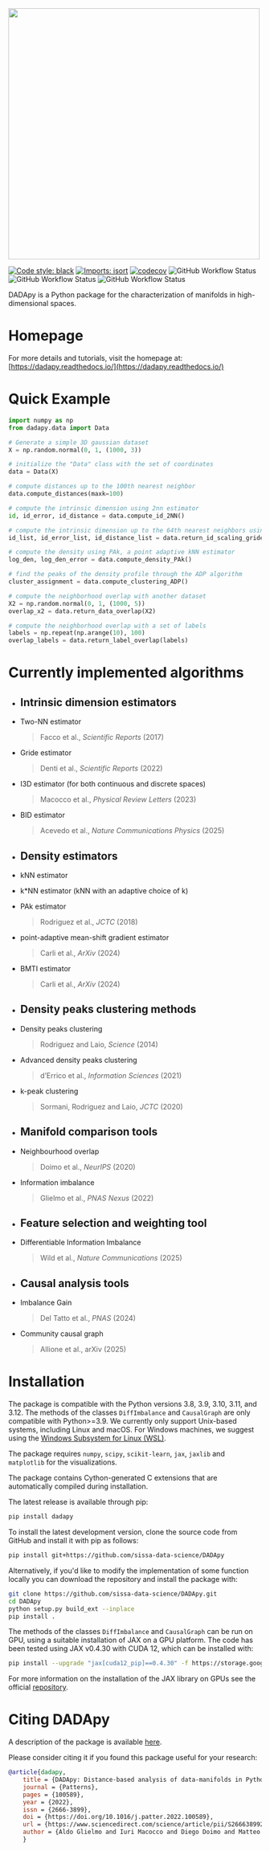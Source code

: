 <img src="https://raw.githubusercontent.com/sissa-data-science/DADApy/master/logo/logo_1_horizontal_transparent_v2.png" width="500">

[![Code style: black](https://img.shields.io/badge/code%20style-black-000000.svg)](https://github.com/psf/black)
[![Imports: isort](https://img.shields.io/badge/%20imports-isort-%231674b1?style=flat&labelColor=ef8336)](https://pycqa.github.io/isort/)
[![codecov](https://codecov.io/gh/sissa-data-science/DADApy/branch/main/graph/badge.svg?token=X4M0KWAPO5)](https://codecov.io/gh/sissa-data-science/DADApy)
![GitHub Workflow Status](https://img.shields.io/github/actions/workflow/status/sissa-data-science/dadapy/test.yml?label=test)
![GitHub Workflow Status](https://img.shields.io/github/actions/workflow/status/sissa-data-science/dadapy/lint.yml?label=lint)
![GitHub Workflow Status](https://img.shields.io/github/actions/workflow/status/sissa-data-science/dadapy/lint.yml?label=docs)

DADApy is a Python package for the characterization of manifolds in high-dimensional spaces.


# Homepage
For more details and tutorials, visit the homepage at:
[https://dadapy.readthedocs.io/](https://dadapy.readthedocs.io/)

# Quick Example

```python
import numpy as np
from dadapy.data import Data

# Generate a simple 3D gaussian dataset
X = np.random.normal(0, 1, (1000, 3))

# initialize the "Data" class with the set of coordinates
data = Data(X)

# compute distances up to the 100th nearest neighbor
data.compute_distances(maxk=100)

# compute the intrinsic dimension using 2nn estimator
id, id_error, id_distance = data.compute_id_2NN()

# compute the intrinsic dimension up to the 64th nearest neighbors using Gride
id_list, id_error_list, id_distance_list = data.return_id_scaling_gride(range_max=64)

# compute the density using PAk, a point adaptive kNN estimator
log_den, log_den_error = data.compute_density_PAk()

# find the peaks of the density profile through the ADP algorithm
cluster_assignment = data.compute_clustering_ADP()

# compute the neighborhood overlap with another dataset
X2 = np.random.normal(0, 1, (1000, 5))
overlap_x2 = data.return_data_overlap(X2)

# compute the neighborhood overlap with a set of labels
labels = np.repeat(np.arange(10), 100)
overlap_labels = data.return_label_overlap(labels)

```

# Currently implemented algorithms

- Intrinsic dimension estimators
     - 
- Two-NN estimator 
  > Facco et al., *Scientific Reports* (2017)
- Gride estimator
  > Denti et al., *Scientific Reports* (2022)
- I3D estimator (for both continuous and discrete spaces)
  > Macocco et al., *Physical Review Letters* (2023)
- BID estimator
  > Acevedo et al., *Nature Communications Physics* (2025)
  
- Density estimators
    - 
- kNN estimator
- k*NN estimator (kNN with an adaptive choice of k)
- PAk estimator
  > Rodriguez et al., *JCTC* (2018)
- point-adaptive mean-shift gradient estimator
  > Carli et al., *ArXiv* (2024)
- BMTI estimator
  > Carli et al., *ArXiv* (2024)

- Density peaks clustering methods
    - 
- Density peaks clustering 
  > Rodriguez and Laio, *Science* (2014)
- Advanced density peaks clustering
  > d’Errico et al., *Information Sciences* (2021)
- k-peak clustering
  > Sormani, Rodriguez and Laio, *JCTC* (2020)

- Manifold comparison tools
    - 
- Neighbourhood overlap
  > Doimo et al., *NeurIPS* (2020)
- Information imbalance
  > Glielmo et al., *PNAS Nexus* (2022)

- Feature selection and weighting tool
    - 
- Differentiable Information Imbalance
  > Wild et al., *Nature Communications* (2025)

- Causal analysis tools
    - 
- Imbalance Gain
  > Del Tatto et al., *PNAS* (2024)
- Community causal graph
  > Allione et al., arXiv (2025)

# Installation
The package is compatible with the Python versions 3.8, 3.9, 3.10, 3.11, and 3.12.
The methods of the classes ```DiffImbalance``` and ```CausalGraph``` are only compatible with Python>=3.9.
We currently only support Unix-based systems, including Linux and macOS.
For Windows machines, we suggest using the [Windows Subsystem for Linux (WSL)](https://en.wikipedia.org/wiki/Windows_Subsystem_for_Linux).

The package requires `numpy`, `scipy`, `scikit-learn`, `jax`, `jaxlib` and `matplotlib` for the visualizations.

The package contains Cython-generated C extensions that are automatically compiled during installation. 

The latest release is available through pip:

```sh
pip install dadapy
```

To install the latest development version, clone the source code from GitHub
and install it with pip as follows:

```sh
pip install git+https://github.com/sissa-data-science/DADApy
```

Alternatively, if you'd like to modify the implementation of some function locally you can download the repository and install the package with:

```sh
git clone https://github.com/sissa-data-science/DADApy.git
cd DADApy
python setup.py build_ext --inplace
pip install .
```

The methods of the classes ```DiffImbalance``` and ```CausalGraph``` can be run on GPU, using a suitable installation of JAX on a GPU platform. The code has been tested using JAX v0.4.30 with CUDA 12, which can be installed with:

```sh
pip install --upgrade "jax[cuda12_pip]==0.4.30" -f https://storage.googleapis.com/jax-releases/jax_cuda_releases.html
```

For more information on the installation of the JAX library on GPUs see the official [repository](https://github.com/google/jax?tab=readme-ov-file#installation).


# Citing DADApy

A description of the package is available [here](https://www.sciencedirect.com/science/article/pii/S2666389922002070).

Please consider citing it if you found this package useful for your research:

```bib
@article{dadapy,
    title = {DADApy: Distance-based analysis of data-manifolds in Python},
    journal = {Patterns},
    pages = {100589},
    year = {2022},
    issn = {2666-3899},
    doi = {https://doi.org/10.1016/j.patter.2022.100589},
    url = {https://www.sciencedirect.com/science/article/pii/S2666389922002070},
    author = {Aldo Glielmo and Iuri Macocco and Diego Doimo and Matteo Carli and Claudio Zeni and Romina Wild and Maria d’Errico and Alex Rodriguez and Alessandro Laio},
    }
```
